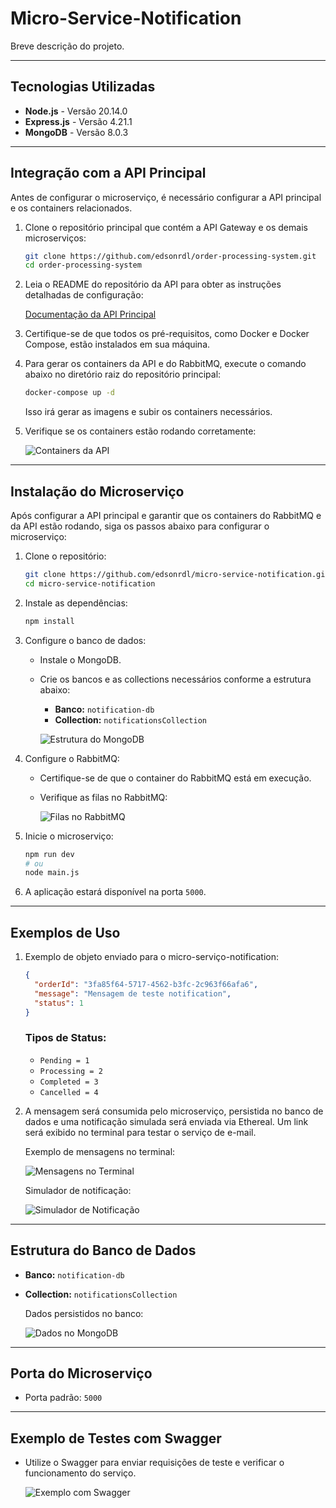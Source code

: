 # Micro-Service-Notification

Breve descrição do projeto.

---

## Tecnologias Utilizadas

- **Node.js** - Versão 20.14.0
- **Express.js** - Versão 4.21.1
- **MongoDB** - Versão 8.0.3

---

## Integração com a API Principal

Antes de configurar o microserviço, é necessário configurar a API principal e os containers relacionados.

1. Clone o repositório principal que contém a API Gateway e os demais microserviços:

   ```bash
   git clone https://github.com/edsonrdl/order-processing-system.git
   cd order-processing-system
   ```

2. Leia o README do repositório da API para obter as instruções detalhadas de configuração:

   [Documentação da API Principal](https://github.com/edsonrdl/order-processing-system)

3. Certifique-se de que todos os pré-requisitos, como Docker e Docker Compose, estão instalados em sua máquina.

4. Para gerar os containers da API e do RabbitMQ, execute o comando abaixo no diretório raiz do repositório principal:

   ```bash
   docker-compose up -d
   ```

   Isso irá gerar as imagens e subir os containers necessários.

5. Verifique se os containers estão rodando corretamente:

   ![Containers da API](https://github.com/user-attachments/assets/7d4ea054-d068-4564-9df9-2d01b92d9f2b)

---

## Instalação do Microserviço

Após configurar a API principal e garantir que os containers do RabbitMQ e da API estão rodando, siga os passos abaixo para configurar o microserviço:

1. Clone o repositório:

   ```bash
   git clone https://github.com/edsonrdl/micro-service-notification.git
   cd micro-service-notification
   ```

2. Instale as dependências:

   ```bash
   npm install
   ```

3. Configure o banco de dados:

   - Instale o MongoDB.
   - Crie os bancos e as collections necessários conforme a estrutura abaixo:

     - **Banco:** `notification-db`
     - **Collection:** `notificationsCollection`

     ![Estrutura do MongoDB](https://github.com/user-attachments/assets/f3286987-a556-45fe-b8b7-1232fce4beb6)

4. Configure o RabbitMQ:

   - Certifique-se de que o container do RabbitMQ está em execução.
   - Verifique as filas no RabbitMQ:

     ![Filas no RabbitMQ](https://github.com/user-attachments/assets/d6736e05-3311-408e-8dd1-f8144a800fa5)

5. Inicie o microserviço:

   ```bash
   npm run dev
   # ou
   node main.js
   ```

6. A aplicação estará disponível na porta `5000`.

---

## Exemplos de Uso

1. Exemplo de objeto enviado para o micro-serviço-notification:

   ```json
   {
     "orderId": "3fa85f64-5717-4562-b3fc-2c963f66afa6",
     "message": "Mensagem de teste notification",
     "status": 1
   }
   ```

   ### Tipos de Status:

   - `Pending = 1`
   - `Processing = 2`
   - `Completed = 3`
   - `Cancelled = 4`

2. A mensagem será consumida pelo microserviço, persistida no banco de dados e uma notificação simulada será enviada via Ethereal. Um link será exibido no terminal para testar o serviço de e-mail.

   Exemplo de mensagens no terminal:

   ![Mensagens no Terminal](https://github.com/user-attachments/assets/02e5991d-1d25-428e-a229-dca1cc841736)

   Simulador de notificação:

   ![Simulador de Notificação](https://github.com/user-attachments/assets/ab3f0c56-cdd2-456e-a445-4a2dc533a203)

---

## Estrutura do Banco de Dados

- **Banco:** `notification-db`
- **Collection:** `notificationsCollection`

  Dados persistidos no banco:

  ![Dados no MongoDB](https://github.com/user-attachments/assets/63deec3a-b862-4753-91ab-adc327edda69)

---

## Porta do Microserviço

- Porta padrão: `5000`

---

## Exemplo de Testes com Swagger

- Utilize o Swagger para enviar requisições de teste e verificar o funcionamento do serviço.

  ![Exemplo com Swagger](https://github.com/user-attachments/assets/0c14d902-67eb-4966-98ba-6a8bdf5abf94)
